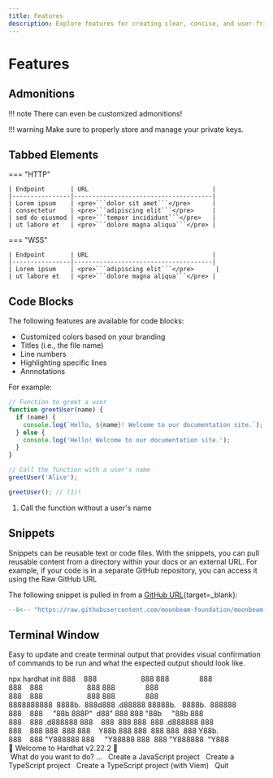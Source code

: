 ```yaml
---
title: Features
description: Explore features for creating clear, concise, and user-friendly documentation that engages and informs your audience.
---
```


# Features

## Admonitions

!!! note
    There can even be customized admonitions!

!!! warning
    Make sure to properly store and manage your private keys.

## Tabbed Elements

=== "HTTP"

    | Endpoint       | URL                                  |
    |----------------|--------------------------------------|
    | Lorem ipsum    | <pre>```dolor sit amet```</pre>      |
    | consectetur    | <pre>```adipiscing elit```</pre>     |
    | sed do eiusmod | <pre>```tempor incididunt```</pre>   |
    | ut labore et   | <pre>```dolore magna aliqua```</pre> |

=== "WSS"

    | Endpoint       | URL                                  |
    |----------------|--------------------------------------|
    | Lorem ipsum    | <pre>```adipiscing elit```</pre>      |
    | ut labore et   | <pre>```dolore magna aliqua```</pre> |

## Code Blocks

The following features are available for code blocks:

- Customized colors based on your branding
- Titles (i.e., the file name)
- Line numbers
- Highlighting specific lines
- Annnotations

For example:

```js title="example.js" linenums="1" hl_lines="10 11"
// Function to greet a user
function greetUser(name) {
  if (name) {
    console.log(`Hello, ${name}! Welcome to our documentation site.`);
  } else {
    console.log('Hello! Welcome to our documentation site.');
  }
}

// Call the function with a user's name
greetUser('Alice');

greetUser(); // (1)!
```

1. Call the function without a user's name

## Snippets

Snippets can be reusable text or code files. With the snippets, you can pull reusable content from a directory within your docs or an external URL. For example, if your code is in a separate GitHub repository, you can access it using the Raw GitHub URL

The following snippet is pulled in from a [GitHub URL](https://raw.githubusercontent.com/moonbeam-foundation/moonbeam-docs/master/.snippets/code/builders/build/substrate-api/polkadot-js-api/adding-accounts-mnemonic.js){target=\_blank}:

```js
--8<-- "https://raw.githubusercontent.com/moonbeam-foundation/moonbeam-docs/master/.snippets/code/builders/substrate/libraries/polkadot-js-api/adding-accounts-mnemonic.js"
```

## Terminal Window

Easy to update and create terminal output that provides visual confirmation of commands to be run and what the expected output should look like.

<div id="termynal" data-termynal>
  <span data-ty="input"><span class="file-path"></span>npx hardhat init</span>
  <span data-ty>888&nbsp;&nbsp;&nbsp;&nbsp;888&nbsp;&nbsp;&nbsp;&nbsp;&nbsp;&nbsp;&nbsp;&nbsp;&nbsp;&nbsp;&nbsp;&nbsp;&nbsp;&nbsp;&nbsp;&nbsp;&nbsp;&nbsp;&nbsp;&nbsp;&nbsp;&nbsp;888&nbsp;888&nbsp;&nbsp;&nbsp;&nbsp;&nbsp;&nbsp;&nbsp;&nbsp;&nbsp;&nbsp;&nbsp;&nbsp;&nbsp;&nbsp;&nbsp;888</span>
  <span data-ty>888&nbsp;&nbsp;&nbsp;&nbsp;888&nbsp;&nbsp;&nbsp;&nbsp;&nbsp;&nbsp;&nbsp;&nbsp;&nbsp;&nbsp;&nbsp;&nbsp;&nbsp;&nbsp;&nbsp;&nbsp;&nbsp;&nbsp;&nbsp;&nbsp;&nbsp;&nbsp;888&nbsp;888&nbsp;&nbsp;&nbsp;&nbsp;&nbsp;&nbsp;&nbsp;&nbsp;&nbsp;&nbsp;&nbsp;&nbsp;&nbsp;&nbsp;&nbsp;888</span>
  <span data-ty>888&nbsp;&nbsp;&nbsp;&nbsp;888&nbsp;&nbsp;&nbsp;&nbsp;&nbsp;&nbsp;&nbsp;&nbsp;&nbsp;&nbsp;&nbsp;&nbsp;&nbsp;&nbsp;&nbsp;&nbsp;&nbsp;&nbsp;&nbsp;&nbsp;&nbsp;&nbsp;888&nbsp;888&nbsp;&nbsp;&nbsp;&nbsp;&nbsp;&nbsp;&nbsp;&nbsp;&nbsp;&nbsp;&nbsp;&nbsp;&nbsp;&nbsp;&nbsp;888</span>
  <span data-ty>8888888888&nbsp;&nbsp;8888b.&nbsp;&nbsp;888d888&nbsp;.d88888&nbsp;88888b.&nbsp;&nbsp;&nbsp;8888b.&nbsp;&nbsp;888888</span>
  <span data-ty>888&nbsp;&nbsp;&nbsp;&nbsp;888&nbsp;&nbsp;&nbsp;&nbsp;&nbsp;"88b&nbsp;888P"&nbsp;&nbsp;d88"&nbsp;888&nbsp;888&nbsp;"88b&nbsp;&nbsp;&nbsp;&nbsp;&nbsp;"88b&nbsp;888</span>
  <span data-ty>888&nbsp;&nbsp;&nbsp;&nbsp;888&nbsp;.d888888&nbsp;888&nbsp;&nbsp;&nbsp;&nbsp;888&nbsp;&nbsp;888&nbsp;888&nbsp;&nbsp;888&nbsp;.d888888&nbsp;888</span>
  <span data-ty>888&nbsp;&nbsp;&nbsp;&nbsp;888&nbsp;888&nbsp;&nbsp;888&nbsp;888&nbsp;&nbsp;&nbsp;&nbsp;Y88b&nbsp;888&nbsp;888&nbsp;&nbsp;888&nbsp;888&nbsp;&nbsp;888&nbsp;Y88b.</span>
  <span data-ty>888&nbsp;&nbsp;&nbsp;&nbsp;888&nbsp;"Y888888&nbsp;888&nbsp;&nbsp;&nbsp;&nbsp;&nbsp;"Y88888&nbsp;888&nbsp;&nbsp;888&nbsp;"Y888888&nbsp;&nbsp;"Y888</span>
    <br>
  <span data-ty>👷 Welcome to Hardhat v2.22.2 👷‍</span>
    <br>
  <span data-ty="input" data-ty-prompt="?">&nbsp;What do you want to do? …</span>
  <span data-ty>&nbsp;&nbsp;Create a JavaScript project </span>
  <span data-ty>&nbsp;&nbsp;Create a TypeScript project </span>
  <span data-ty>&nbsp;&nbsp;Create a TypeScript project (with Viem) </span>
  <span data-ty="input" data-ty-prompt="❯ Create an empty hardhat.config.js"></span>
  <span data-ty>&nbsp;&nbsp;Quit </span>
</div>
